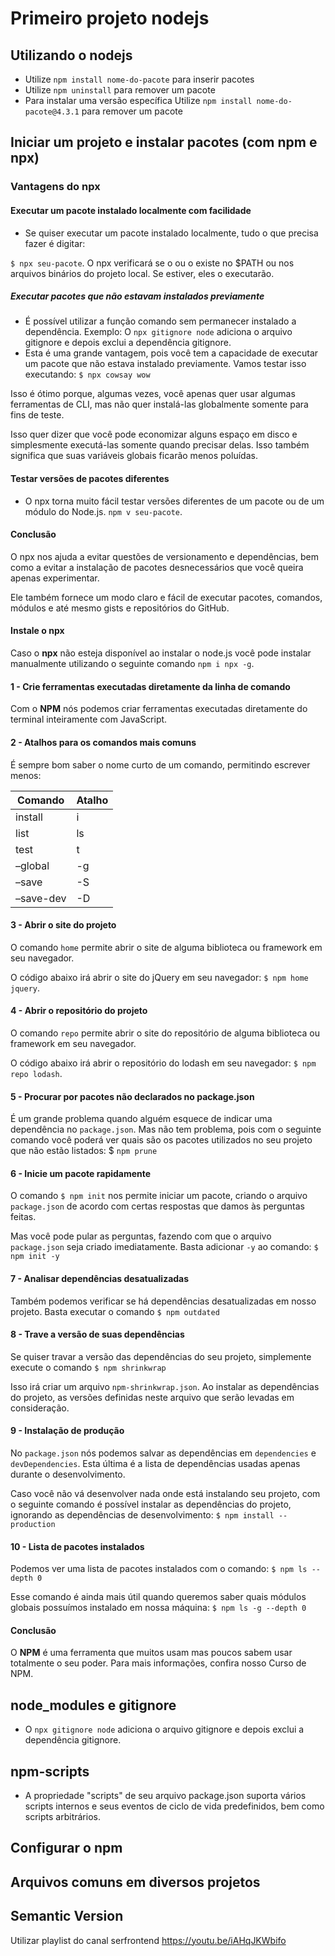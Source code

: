 # Primeiro projeto nodejs

## Utilizando o nodejs
- Utilize `npm install nome-do-pacote` para inserir pacotes
- Utilize `npm uninstall` para remover um pacote
- Para instalar uma versão específica Utilize `npm install nome-do-pacote@4.3.1` para remover um pacote

## Iniciar um projeto e instalar pacotes (com npm e npx)

### Vantagens do npx



#### Executar um pacote instalado localmente com facilidade
- Se quiser executar um pacote instalado localmente, tudo o que precisa fazer é digitar:

`$ npx seu-pacote`. O npx verificará se o <comando> ou o <pacote> existe no $PATH ou nos arquivos binários do projeto local. Se estiver, eles o executarão.

##### Executar pacotes que não estavam instalados previamente
- É possível utilizar a função comando sem permanecer instalado a dependência. Exemplo: O `npx gitignore node` adiciona o arquivo gitignore e depois exclui a dependência gitignore.
- Esta é uma grande vantagem, pois você tem a capacidade de executar um pacote que não estava instalado previamente. Vamos testar isso executando: `$ npx cowsay wow`

Isso é ótimo porque, algumas vezes, você apenas quer usar algumas ferramentas de CLI, mas não quer instalá-las globalmente somente para fins de teste.

Isso quer dizer que você pode economizar alguns espaço em disco e simplesmente executá-las somente quando precisar delas. Isso também significa que suas variáveis globais ficarão menos poluídas.

#### Testar versões de pacotes diferentes
- O npx torna muito fácil testar versões diferentes de um pacote ou de um módulo do Node.js. `npm v seu-pacote`.

#### Conclusão
O npx nos ajuda a evitar questões de versionamento e dependências, bem como a evitar a instalação de pacotes desnecessários que você queira apenas experimentar.

Ele também fornece um modo claro e fácil de executar pacotes, comandos, módulos e até mesmo gists e repositórios do GitHub.

#### Instale o npx
Caso o **npx** não esteja disponível ao instalar o node.js você pode instalar manualmente utilizando o seguinte comando `npm i npx -g`.

#### 1 - Crie ferramentas executadas diretamente da linha de comando
Com o **NPM** nós podemos criar ferramentas executadas diretamente do terminal inteiramente com JavaScript.

#### 2 - Atalhos para os comandos mais comuns
É sempre bom saber o nome curto de um comando, permitindo escrever menos:

Comando | Atalho
------------- | -------------
install  |	i
list     |	ls
test     |	t
–global  |	-g
–save    |	-S
–save-dev |	-D

#### 3 - Abrir o site do projeto
O comando `home` permite abrir o site de alguma biblioteca ou framework em seu navegador.

O código abaixo irá abrir o site do jQuery em seu navegador: `$ npm home jquery`.

#### 4 - Abrir o repositório do projeto
O comando `repo` permite abrir o site do repositório de alguma biblioteca ou framework em seu navegador.

O código abaixo irá abrir o repositório do lodash em seu navegador: `$ npm repo lodash`.

#### 5 - Procurar por pacotes não declarados no package.json
É um grande problema quando alguém esquece de indicar uma dependência no `package.json`. Mas não tem problema, pois com o seguinte comando você poderá ver quais são os pacotes utilizados no seu projeto que não estão listados: $ `npm prune`

#### 6 - Inicie um pacote rapidamente
O comando `$ npm init` nos permite iniciar um pacote, criando o arquivo `package.json` de acordo com certas respostas que damos às perguntas feitas.

Mas você pode pular as perguntas, fazendo com que o arquivo `package.json` seja criado imediatamente. Basta adicionar `-y` ao comando: `$ npm init -y`

#### 7 - Analisar dependências desatualizadas
Também podemos verificar se há dependências desatualizadas em nosso projeto. Basta executar o comando `$ npm outdated`

#### 8 - Trave a versão de suas dependências
Se quiser travar a versão das dependências do seu projeto, simplemente execute o comando `$ npm shrinkwrap`

Isso irá criar um arquivo `npm-shrinkwrap.json`. Ao instalar as dependências do projeto, as versões definidas neste arquivo que serão levadas em consideração.

#### 9 - Instalação de produção
No `package.json` nós podemos salvar as dependências em `dependencies` e `devDependencies`. Esta última é a lista de dependências usadas apenas durante o desenvolvimento.

Caso você não vá desenvolver nada onde está instalando seu projeto, com o seguinte comando é possível instalar as dependências do projeto, ignorando as dependências de desenvolvimento: `$ npm install --production`

#### 10 - Lista de pacotes instalados
Podemos ver uma lista de pacotes instalados com o comando: `$ npm ls --depth 0`

Esse comando é ainda mais útil quando queremos saber quais módulos globais possuímos instalado em nossa máquina: `$ npm ls -g --depth 0`

#### Conclusão
O **NPM** é uma ferramenta que muitos usam mas poucos sabem usar totalmente o seu poder. Para mais informações, confira nosso Curso de NPM.


## node_modules e gitignore
- O `npx gitignore node` adiciona o arquivo gitignore e depois exclui a dependência gitignore.

## npm-scripts
- A propriedade "scripts" de seu arquivo package.json suporta vários scripts internos e seus eventos de ciclo de vida predefinidos, bem como scripts arbitrários.

## Configurar o npm
## Arquivos comuns em diversos projetos
## Semantic Version

Utilizar playlist do canal serfrontend
https://youtu.be/iAHqJKWbifo